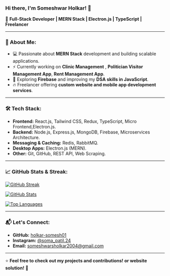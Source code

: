 ### Hi there, I'm Someshwar Holkar! 👋

🚀 **Full-Stack Developer | MERN Stack | Electron.js | TypeScript | Freelancer**

---

### 📌 About Me:
- 💻 Passionate about **MERN Stack** development and building scalable applications.
- ⚡ Currently working on **Clinic Management** , **Politician Visitor Management App**, **Rent Management App**.
- 🎯 Exploring **Firebase** and improving my **DSA skills in JavaScript**.
- 🔥 Freelancer offering **custom website and mobile app development services**.

---

### 🛠️ Tech Stack:
- **Frontend:** React.js, Tailwind CSS, Redux, TypeScript, Micro Frontend,Electron.js.
- **Backend:** Node.js, Express.js, MongoDB, Firebase, Microservices Architecture.
- **Messaging & Caching:** Redis, RabbitMQ.
- **Desktop Apps:** Electron.js (MERN).
- **Other:** Git, GitHub, REST API, Web Scraping.

---

### 📈 GitHub Stats & Streak:
[![GitHub Streak](https://streak-stats.demolab.com?user=holkar-somesh01&theme=react&hide_border=true&border_radius=10&date_format=M%20j%5B%2C%20Y%5D)](https://git.io/streak-stats)

[![GitHub Stats](https://github-readme-stats.vercel.app/api?username=holkar-somesh01&show_icons=true&theme=react&hide_border=true&border_radius=10)](https://github.com/holkar-somesh01)

[![Top Languages](https://github-readme-stats.vercel.app/api/top-langs/?username=holkar-somesh01&layout=compact&theme=react&hide_border=true&border_radius=10)](https://github.com/holkar-somesh01)

---

### 📬 Let's Connect:
- **GitHub:** [holkar-somesh01](https://github.com/holkar-somesh01)
- **Instagram:** [@soma_patil.24](https://www.instagram.com/soma_patil.24/)
- **Email:** someshwarsholkar2004@gmail.com

---

⭐ **Feel free to check out my projects and contributions! or website solution!** 🚀
